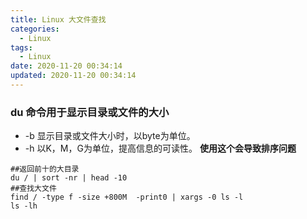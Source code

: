 ```yaml
---
title: Linux 大文件查找
categories:
  - Linux
tags:
  - Linux
date: 2020-11-20 00:34:14
updated: 2020-11-20 00:34:14
---
```

### du 命令用于显示目录或文件的大小
* -b 显示目录或文件大小时，以byte为单位。
* -h 以K，M，G为单位，提高信息的可读性。 **使用这个会导致排序问题**
```shell
##返回前十的大目录
du / | sort -nr | head -10
##查找大文件
find / -type f -size +800M  -print0 | xargs -0 ls -l
ls -lh
```
